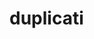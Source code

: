 <!-- generated by markdown-notes-tree -->

# duplicati

<!-- optional markdown-notes-tree directory description starts here -->

<!-- optional markdown-notes-tree directory description ends here -->
